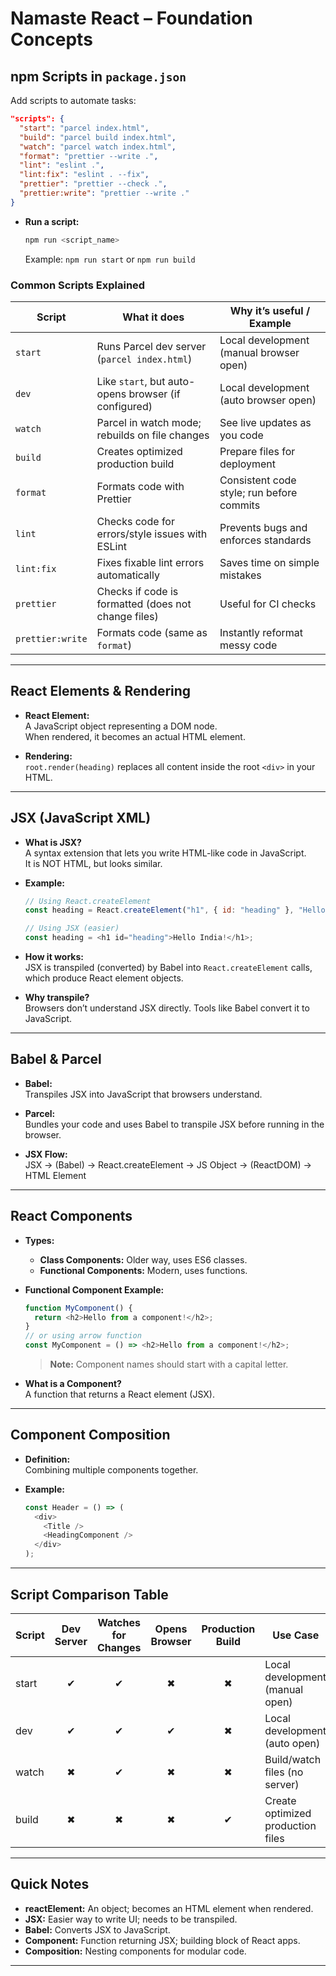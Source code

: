# Namaste React – Foundation Concepts

## npm Scripts in `package.json`

Add scripts to automate tasks:

```json
"scripts": {
  "start": "parcel index.html",
  "build": "parcel build index.html",
  "watch": "parcel watch index.html",
  "format": "prettier --write .",
  "lint": "eslint .",
  "lint:fix": "eslint . --fix",
  "prettier": "prettier --check .",
  "prettier:write": "prettier --write ."
}
```

- **Run a script:**
  ```bash
  npm run <script_name>
  ```
  Example: `npm run start` or `npm run build`

### Common Scripts Explained

| Script           | What it does                                         | Why it’s useful / Example                 |
| ---------------- | ---------------------------------------------------- | ----------------------------------------- |
| `start`          | Runs Parcel dev server (`parcel index.html`)         | Local development (manual browser open)   |
| `dev`            | Like `start`, but auto-opens browser (if configured) | Local development (auto browser open)     |
| `watch`          | Parcel in watch mode; rebuilds on file changes       | See live updates as you code              |
| `build`          | Creates optimized production build                   | Prepare files for deployment              |
| `format`         | Formats code with Prettier                           | Consistent code style; run before commits |
| `lint`           | Checks code for errors/style issues with ESLint      | Prevents bugs and enforces standards      |
| `lint:fix`       | Fixes fixable lint errors automatically              | Saves time on simple mistakes             |
| `prettier`       | Checks if code is formatted (does not change files)  | Useful for CI checks                      |
| `prettier:write` | Formats code (same as `format`)                      | Instantly reformat messy code             |

---

## React Elements & Rendering

- **React Element:**  
  A JavaScript object representing a DOM node.  
  When rendered, it becomes an actual HTML element.

- **Rendering:**  
  `root.render(heading)` replaces all content inside the root `<div>` in your HTML.

---

## JSX (JavaScript XML)

- **What is JSX?**  
  A syntax extension that lets you write HTML-like code in JavaScript.  
  It is NOT HTML, but looks similar.

- **Example:**

  ```js
  // Using React.createElement
  const heading = React.createElement("h1", { id: "heading" }, "Hello India!");

  // Using JSX (easier)
  const heading = <h1 id="heading">Hello India!</h1>;
  ```

- **How it works:**  
  JSX is transpiled (converted) by Babel into `React.createElement` calls, which produce React element objects.

- **Why transpile?**  
  Browsers don’t understand JSX directly. Tools like Babel convert it to JavaScript.

---

## Babel & Parcel

- **Babel:**  
  Transpiles JSX into JavaScript that browsers understand.

- **Parcel:**  
  Bundles your code and uses Babel to transpile JSX before running in the browser.

- **JSX Flow:**  
  JSX → (Babel) → React.createElement → JS Object → (ReactDOM) → HTML Element

---

## React Components

- **Types:**
  - **Class Components:** Older way, uses ES6 classes.
  - **Functional Components:** Modern, uses functions.

- **Functional Component Example:**

  ```js
  function MyComponent() {
    return <h2>Hello from a component!</h2>;
  }
  // or using arrow function
  const MyComponent = () => <h2>Hello from a component!</h2>;
  ```

  > **Note:** Component names should start with a capital letter.

- **What is a Component?**  
  A function that returns a React element (JSX).

---

## Component Composition

- **Definition:**  
  Combining multiple components together.

- **Example:**
  ```js
  const Header = () => (
    <div>
      <Title />
      <HeadingComponent />
    </div>
  );
  ```

---

## Script Comparison Table

| Script | Dev Server | Watches for Changes | Opens Browser | Production Build | Use Case                          |
| ------ | :--------: | :-----------------: | :-----------: | :--------------: | --------------------------------- |
| start  |     ✔     |         ✔          |      ✖       |        ✖        | Local development (manual open)   |
| dev    |     ✔     |         ✔          |      ✔       |        ✖        | Local development (auto open)     |
| watch  |     ✖     |         ✔          |      ✖       |        ✖        | Build/watch files (no server)     |
| build  |     ✖     |         ✖          |      ✖       |        ✔        | Create optimized production files |

---

## Quick Notes

- **reactElement:** An object; becomes an HTML element when rendered.
- **JSX:** Easier way to write UI; needs to be transpiled.
- **Babel:** Converts JSX to JavaScript.
- **Component:** Function returning JSX; building block of React apps.
- **Composition:** Nesting components for modular code.

---
